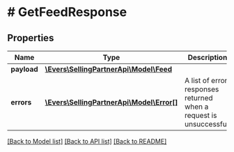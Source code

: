 # # GetFeedResponse

## Properties

Name | Type | Description | Notes
------------ | ------------- | ------------- | -------------
**payload** | [**\Evers\SellingPartnerApi\Model\Feed**](Feed.md) |  | [optional]
**errors** | [**\Evers\SellingPartnerApi\Model\Error[]**](Error.md) | A list of error responses returned when a request is unsuccessful. | [optional]

[[Back to Model list]](../../README.md#models) [[Back to API list]](../../README.md#endpoints) [[Back to README]](../../README.md)
